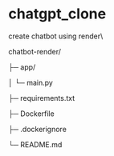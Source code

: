 # chatgpt_clone
create chatbot using render\

chatbot-render/

├─ app/

│  └─ main.py

├─ requirements.txt

├─ Dockerfile

├─ .dockerignore

└─ README.md
